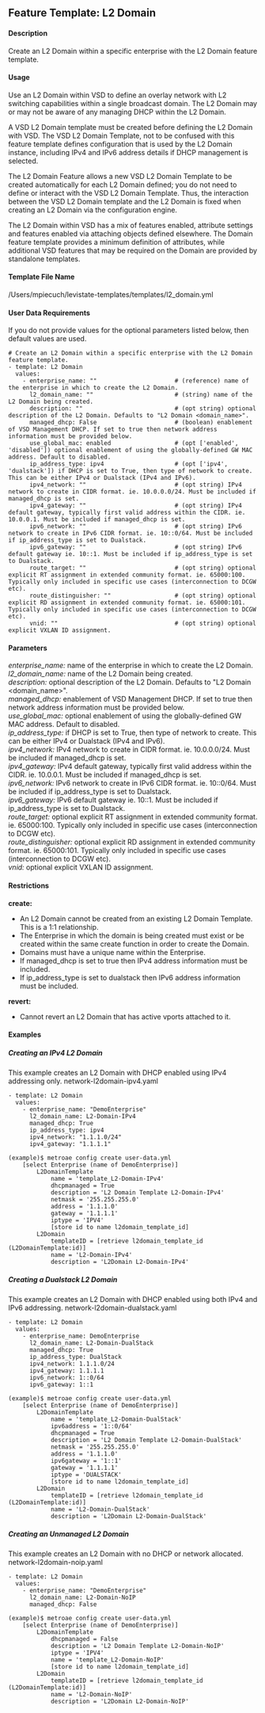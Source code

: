 ## Feature Template: L2 Domain
#### Description
Create an L2 Domain within a specific enterprise with the L2 Domain feature template.

#### Usage
Use an L2 Domain within VSD to define an overlay network with L2 switching capabilities within a single broadcast domain. The L2 Domain may or may not be aware of any managing DHCP within the L2 Domain.

A VSD L2 Domain template must be created before defining the L2 Domain with VSD. The VSD L2 Domain Template, not to be confused with this feature template defines configuration that is used by the L2 Domain instance, including IPv4 and IPv6 address details if DHCP management is selected.

The L2 Domain Feature allows a new VSD L2 Domain Template to be created automatically for each L2 Domain defined; you do not need to define or interact with the VSD L2 Domain Template. Thus, the interaction between the VSD L2 Domain template and the L2 Domain is fixed when creating an L2 Domain via the configuration engine.

The L2 Domain within VSD has a mix of features enabled, attribute settings and features enabled via attaching objects defined elsewhere. The Domain feature template provides a minimum definition of attributes, while additional VSD features that may be required on the Domain are provided by standalone templates.

#### Template File Name
/Users/mpiecuch/levistate-templates/templates/l2_domain.yml

#### User Data Requirements
If you do not provide values for the optional parameters listed below, then default values are used.

```
# Create an L2 Domain within a specific enterprise with the L2 Domain feature template.
- template: L2 Domain
  values:
    - enterprise_name: ""                      # (reference) name of the enterprise in which to create the L2 Domain.
      l2_domain_name: ""                       # (string) name of the L2 Domain being created.
      description: ""                          # (opt string) optional description of the L2 Domain. Defaults to "L2 Domain <domain_name>".
      managed_dhcp: False                      # (boolean) enablement of VSD Management DHCP. If set to true then network address information must be provided below.
      use_global_mac: enabled                  # (opt ['enabled', 'disabled']) optional enablement of using the globally-defined GW MAC address. Default to disabled.
      ip_address_type: ipv4                    # (opt ['ipv4', 'dualstack']) if DHCP is set to True, then type of network to create. This can be either IPv4 or Dualstack (IPv4 and IPv6).
      ipv4_network: ""                         # (opt string) IPv4 network to create in CIDR format. ie. 10.0.0.0/24. Must be included if managed_dhcp is set.
      ipv4_gateway: ""                         # (opt string) IPv4 default gateway, typically first valid address within the CIDR. ie. 10.0.0.1. Must be included if managed_dhcp is set.
      ipv6_network: ""                         # (opt string) IPv6 network to create in IPv6 CIDR format. ie. 10::0/64. Must be included if ip_address_type is set to Dualstack.
      ipv6_gateway: ""                         # (opt string) IPv6 default gateway ie. 10::1. Must be included if ip_address_type is set to Dualstack.
      route_target: ""                         # (opt string) optional explicit RT assignment in extended community format. ie. 65000:100. Typically only included in specific use cases (interconnection to DCGW etc).
      route_distinguisher: ""                  # (opt string) optional explicit RD assignment in extended community format. ie. 65000:101. Typically only included in specific use cases (interconnection to DCGW etc).
      vnid: ""                                 # (opt string) optional explicit VXLAN ID assignment.

```

#### Parameters
*enterprise_name:* name of the enterprise in which to create the L2 Domain.<br>
*l2_domain_name:* name of the L2 Domain being created.<br>
*description:* optional description of the L2 Domain. Defaults to "L2 Domain <domain_name>".<br>
*managed_dhcp:* enablement of VSD Management DHCP. If set to true then network address information must be provided below.<br>
*use_global_mac:* optional enablement of using the globally-defined GW MAC address. Default to disabled.<br>
*ip_address_type:* if DHCP is set to True, then type of network to create. This can be either IPv4 or Dualstack (IPv4 and IPv6).<br>
*ipv4_network:* IPv4 network to create in CIDR format. ie. 10.0.0.0/24. Must be included if managed_dhcp is set.<br>
*ipv4_gateway:* IPv4 default gateway, typically first valid address within the CIDR. ie. 10.0.0.1. Must be included if managed_dhcp is set.<br>
*ipv6_network:* IPv6 network to create in IPv6 CIDR format. ie. 10::0/64. Must be included if ip_address_type is set to Dualstack.<br>
*ipv6_gateway:* IPv6 default gateway ie. 10::1. Must be included if ip_address_type is set to Dualstack.<br>
*route_target:* optional explicit RT assignment in extended community format. ie. 65000:100. Typically only included in specific use cases (interconnection to DCGW etc).<br>
*route_distinguisher:* optional explicit RD assignment in extended community format. ie. 65000:101. Typically only included in specific use cases (interconnection to DCGW etc).<br>
*vnid:* optional explicit VXLAN ID assignment.<br>


#### Restrictions
**create:**
* An L2 Domain cannot be created from an existing L2 Domain Template. This is a 1:1 relationship.
* The Enterprise in which the domain is being created must exist or be created within the same create function in order to create the Domain.
* Domains must have a unique name within the Enterprise.
* If managed_dhcp is set to true then IPv4 address information must be included.
* If ip_address_type is set to dualstack then IPv6 address information must be included.

**revert:**
* Cannot revert an L2 Domain that has active vports attached to it.

#### Examples

##### Creating an IPv4 L2 Domain
This example creates an L2 Domain with DHCP enabled using IPv4 addressing only.  network-l2domain-ipv4.yaml
```
- template: L2 Domain
  values:
    - enterprise_name: "DemoEnterprise"
      l2_domain_name: L2-Domain-IPv4
      managed_dhcp: True
      ip_address_type: ipv4
      ipv4_network: "1.1.1.0/24"
      ipv4_gateway: "1.1.1.1"

```
```
(example)$ metroae config create user-data.yml
    [select Enterprise (name of DemoEnterprise)]
        L2DomainTemplate
            name = 'template_L2-Domain-IPv4'
            dhcpmanaged = True
            description = 'L2 Domain Template L2-Domain-IPv4'
            netmask = '255.255.255.0'
            address = '1.1.1.0'
            gateway = '1.1.1.1'
            iptype = 'IPV4'
            [store id to name l2domain_template_id]
        L2Domain
            templateID = [retrieve l2domain_template_id (L2DomainTemplate:id)]
            name = 'L2-Domain-IPv4'
            description = 'L2Domain L2-Domain-IPv4'

```

##### Creating a Dualstack L2 Domain
This example creates an L2 Domain with DHCP enabled using both IPv4 and IPv6 addressing.  network-l2domain-dualstack.yaml
```
- template: L2 Domain
  values:
    - enterprise_name: DemoEnterprise
      l2_domain_name: L2-Domain-DualStack
      managed_dhcp: True
      ip_address_type: DualStack
      ipv4_network: 1.1.1.0/24
      ipv4_gateway: 1.1.1.1
      ipv6_network: 1::0/64
      ipv6_gateway: 1::1

```
```
(example)$ metroae config create user-data.yml
    [select Enterprise (name of DemoEnterprise)]
        L2DomainTemplate
            name = 'template_L2-Domain-DualStack'
            ipv6address = '1::0/64'
            dhcpmanaged = True
            description = 'L2 Domain Template L2-Domain-DualStack'
            netmask = '255.255.255.0'
            address = '1.1.1.0'
            ipv6gateway = '1::1'
            gateway = '1.1.1.1'
            iptype = 'DUALSTACK'
            [store id to name l2domain_template_id]
        L2Domain
            templateID = [retrieve l2domain_template_id (L2DomainTemplate:id)]
            name = 'L2-Domain-DualStack'
            description = 'L2Domain L2-Domain-DualStack'

```

##### Creating an Unmanaged L2 Domain
This example creates an L2 Domain with no DHCP or network allocated.  network-l2domain-noip.yaml
```
- template: L2 Domain
  values:
    - enterprise_name: "DemoEnterprise"
      l2_domain_name: L2-Domain-NoIP
      managed_dhcp: False

```
```
(example)$ metroae config create user-data.yml
    [select Enterprise (name of DemoEnterprise)]
        L2DomainTemplate
            dhcpmanaged = False
            description = 'L2 Domain Template L2-Domain-NoIP'
            iptype = 'IPV4'
            name = 'template_L2-Domain-NoIP'
            [store id to name l2domain_template_id]
        L2Domain
            templateID = [retrieve l2domain_template_id (L2DomainTemplate:id)]
            name = 'L2-Domain-NoIP'
            description = 'L2Domain L2-Domain-NoIP'

```
